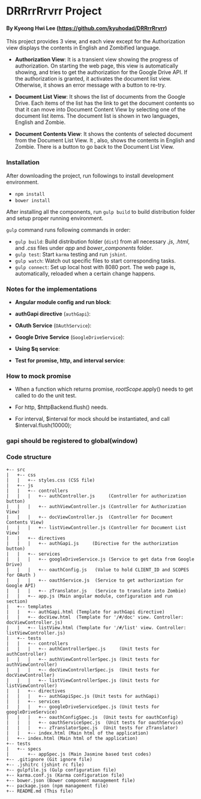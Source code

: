 # DRRrrRrvrr Project
#### By Kyeong Hwi Lee (https://github.com/kyuhodad/DRRrrRrvrr)

This project provides 3 view, and each view except for the Authorization view displays the contents in English and Zombified language.

  - **Authorization View**: It is a transient view showing the progress of authorization. On starting the web page, this view is automatically showing, and tries to get the authorization for the Google Drive API. If the authorization is granted, it activates the document list view. Otherwise, it shows an error message with a button to re-try.

  - **Document List View**: It shows the list of documents from the Google Drive. Each items of the list has the link to get the document contents so that it can move into Document Content View by selecting one of the document list items. The document list is shown in two languages, English and Zombie.

  - **Document Contents View**: It shows the contents of selected document from the Document List View. It , also, shows the contents in English and Zombie. There is a button to go back to the Document List View.

### Installation
After downloading the project, run followings to install development environment.

  - `npm install`
  - `bower install`

After installing all the components, run `gulp build` to build distribution folder and setup proper running environment.

`gulp` command runs following commands in order:

  - `gulp build`: Build distribution folder (`dist`) from all necessary  *.js*, *.html*, and *.css* files under *app* and *bower_components* folder.
  - `gulp test`: Start `karma` testing and run `jshint`.
  - `gulp watch`: Watch out specific files to start corresponding tasks.
  - `gulp connect`: Set up local host with 8080 port. The web page is, automatically, reloaded when a certain change happens.

### Notes for the implementations
- **Angular module config and run block**:

- **authGapi directive** (`authGapi`):

- **OAuth Service** (`OAuthService`):

- **Google Drive Service** (`GoogleDriveService`):

- **Using $q service**:

- **Test for promise, http, and interval service**:

### How to mock promise
- When a function which returns promise, $rootScope.$apply() needs to get called to do the unit test.

- For http, $httpBackend.flush() needs.
- For interval, $interval for mock should be instantiated, and call $interval.flush(10000);


### gapi should be registered to global(window)

### Code structure
```
+-- src
|   +-- css
|   |   +-- styles.css (CSS file)
|   +-- js
|   |   +-- controllers
|   |   |   +-- authController.js     (Controller for authorization button)
|   |   |   +-- authViewController.js (Controller for Authorization View)
|   |   |   +-- docViewController.js  (Controller for Document Contents View)
|   |   |   +-- listViewController.js (Controller for Document List View)
|   |   +-- directives
|   |   |   +-- authGapi.js     (Directive for the authorization button)
|   |   +-- services
|   |   |   +-- googleDriveService.js (Service to get data from Google Drive)
|   |   |   +-- oauthConfig.js   (Value to hold CLIENT_ID and SCOPES for OAuth )
|   |   |   +-- oauthService.js  (Service to get authorization for Google API)
|   |   |   +-- zTranslator.js   (Service to translate into Zombie)
|   |   +-- app.js (Main angular module, configuration and run section)
|   +-- templates
|   |   +-- authGapi.html (Template for authGapi directive)
|   |   +-- docView.html  (Template for '/#/doc' view. Controller: docViewController.js)
|   |   +-- listView.html (Template for '/#/list' view. Controller: listViewController.js)
|   +-- tests
|   |   +-- controllers
|   |   |   +-- authControllerSpec.js     (Unit tests for authController)
|   |   |   +-- authViewControllerSpec.js (Unit tests for authViewController)
|   |   |   +-- docViewControllerSpec.js  (Unit tests for docViewController)
|   |   |   +-- listViewControllerSpec.js (Unit tests for listViewController)
|   |   +-- directives
|   |   |   +-- authGapiSpec.js (Unit tests for authGapi)
|   |   +-- services
|   |   |   +-- googleDriveServiceSpec.js (Unit tests for googleDriveService)
|   |   |   +-- oauthConfigSpec.js  (Unit tests for oauthConfig)
|   |   |   +-- oauthServiceSpec.js  (Unit tests for oauthService)
|   |   |   +-- zTranslatorSpec.js  (Unit tests for zTranslator)
|   |   +-- index.html (Main html of the application)
|   +-- index.html (Main html of the application)
+-- tests
|   +-- specs
|       +-- appSpec.js (Main Jasmine based test codes)
+-- .gitignore (Git ignore file)
+-- .jshitrc (jshint rc file)
+-- gulpfile.js (Gulp configuration file)
+-- karma.conf.js (Karma configuration file)
+-- bower.json (Bower component management file)
+-- package.json (npm management file)
+-- README.md (This file)
```
